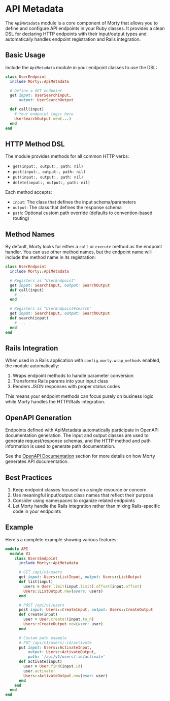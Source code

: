# API Metadata

The `ApiMetadata` module is a core component of Morty that allows you to define and configure API endpoints in your Ruby classes. It provides a clean DSL for declaring HTTP endpoints with their input/output types and automatically handles endpoint registration and Rails integration.

## Basic Usage

Include the `ApiMetadata` module in your endpoint classes to use the DSL:

```ruby
class UserEndpoint
  include Morty::ApiMetadata

  # Define a GET endpoint
  get input: UserSearchInput,
      output: UserSearchOutput

  def call(input)
    # Your endpoint logic here
    UserSearchOutput.new(...)
  end
end
```

## HTTP Method DSL

The module provides methods for all common HTTP verbs:

- `get(input:, output:, path: nil)`
- `post(input:, output:, path: nil)`
- `put(input:, output:, path: nil)`
- `delete(input:, output:, path: nil)`

Each method accepts:

- `input`: The class that defines the input schema/parameters
- `output`: The class that defines the response schema
- `path`: Optional custom path override (defaults to convention-based routing)

## Method Names

By default, Morty looks for either a `call` or `execute` method as the endpoint handler. You can use other method names, but the endpoint name will include the method name in its registration:

```ruby
class UserEndpoint
  include Morty::ApiMetadata

  # Registers as "UserEndpoint"
  get input: SearchInput, output: SearchOutput
  def call(input)
    # ...
  end

  # Registers as "UserEndpoint#search"
  get input: SearchInput, output: SearchOutput
  def search(input)
    # ...
  end
end
```

## Rails Integration

When used in a Rails application with `config.morty.wrap_methods` enabled, the module automatically:

1. Wraps endpoint methods to handle parameter conversion
2. Transforms Rails params into your input class
3. Renders JSON responses with proper status codes

This means your endpoint methods can focus purely on business logic while Morty handles the HTTP/Rails integration.

## OpenAPI Generation

Endpoints defined with ApiMetadata automatically participate in OpenAPI documentation generation. The input and output classes are used to generate request/response schemas, and the HTTP method and path information is used to generate path documentation.

See the [OpenAPI Documentation](../advanced/openapi.md) section for more details on how Morty generates API documentation.

## Best Practices

1. Keep endpoint classes focused on a single resource or concern
2. Use meaningful input/output class names that reflect their purpose
3. Consider using namespaces to organize related endpoints
4. Let Morty handle the Rails integration rather than mixing Rails-specific code in your endpoints

## Example

Here's a complete example showing various features:

```ruby
module API
  module V1
    class UsersEndpoint
      include Morty::ApiMetadata

      # GET /api/v1/users
      get input: Users::ListInput, output: Users::ListOutput
      def list(input)
        users = User.limit(input.limit).offset(input.offset)
        Users::ListOutput.new(users: users)
      end

      # POST /api/v1/users
      post input: Users::CreateInput, output: Users::CreateOutput
      def create(input)
        user = User.create!(input.to_h)
        Users::CreateOutput.new(user: user)
      end

      # Custom path example
      # PUT /api/v1/users/:id/activate
      put input: Users::ActivateInput,
          output: Users::ActivateOutput,
          path: '/api/v1/users/:id/activate'
      def activate(input)
        user = User.find(input.id)
        user.activate!
        Users::ActivateOutput.new(user: user)
      end
    end
  end
end
```
